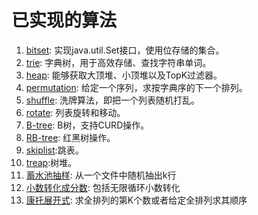 已实现的算法
============

1. [bitset](bitset): 实现java.util.Set接口，使用位存储的集合。
2. [trie](trie): 字典树，用于高效存储、查找字符串单词。
3. [heap](heap): 能够获取大顶堆、小顶堆以及TopK过滤器。
4. [permutation](permutation): 给定一个序列，求按字典序的下一个排列。
5. [shuffle](shuffle): 洗牌算法，即把一个列表随机打乱。
6. [rotate](rotate): 列表旋转和移动。
7. [B-tree](B-Tree): B树，支持CURD操作。
8. [RB-tree](RBTree): 红黑树操作。
9. [skiplist](skiplist):跳表。
10. [treap](treap):树堆。
11. [蓄水池抽样](sample): 从一个文件中随机抽出k行
12. [小数转化成分数](fraction): 包括无限循环小数转化
13. [康托展开式](cantor): 求全排列的第K个数或者给定全排列求其顺序
